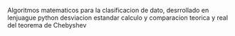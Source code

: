 Algoritmos matematicos para la clasificacion de dato, desrrollado en lenjuague python
desviacion estandar
calculo y comparacion teorica y real del teorema de Chebyshev 
